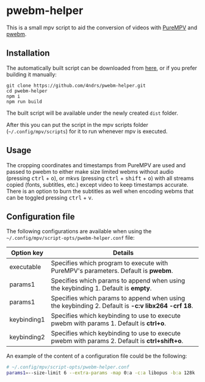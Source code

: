 # pwebm-helper

This is a small mpv script to aid the conversion of videos with [PureMPV](https://github.com/4ndrs/PureMPV) and [pwebm](https://github.com/4ndrs/pwebm). 

## Installation

The automatically built script can be downloaded from [here](https://github.com/4ndrs/pwebm-helper/releases/download/bleeding-edge/pwebm-helper.js), or if you prefer building it manually:

```console
git clone https://github.com/4ndrs/pwebm-helper.git
cd pwebm-helper
npm i
npm run build
```

The built script will be available under the newly created `dist` folder.

After this you can put the script in the mpv scripts folder (`~/.config/mpv/scripts`) for it to run whenever mpv is executed.
## Usage

The cropping coordinates and timestamps from PureMPV are used and passed to pwebm to either make size limited webms without audio (pressing <kbd>ctrl</kbd> + <kbd>o</kbd>), or mkvs (pressing <kbd>ctrl</kbd> + <kbd>shift</kbd> + <kbd>o</kbd>) with all streams copied (fonts, subtitles, etc.) except video to keep timestamps accurate. There is an option to burn the subtitles as well when encoding webms that can be toggled pressing <kbd>ctrl</kbd> + <kbd>v</kbd>.

## Configuration file

The following configurations are available when using the `~/.config/mpv/script-opts/pwebm-helper.conf` file:

|Option key|Details|
|----------|------|
|executable| Specifies which program to execute with PureMPV's parameters. Default is **pwebm**.
|params1| Specifies which params to append when using the keybinding 1. Default is **empty**.
|params1| Specifies which params to append when using the keybinding 2. Default is **-c:v libx264 -crf 18**.
|keybinding1| Specifies which keybinding to use to execute pwebm with params 1. Default is **ctrl+o**.
|keybinding2| Specifies which keybinding to use to execute pwebm with params 2. Default is **ctrl+shift+o**.

An example of the content of a configuration file could be the following:

```bash
# ~/.config/mpv/script-opts/pwebm-helper.conf
params1=--size-limit 6 --extra-params -map 0:a -c:a libopus -b:a 128k
```

